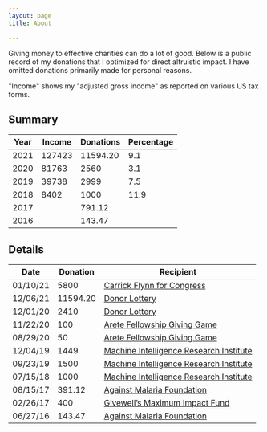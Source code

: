 ```yaml
---
layout: page
title: About

---
```


Giving money to effective charities can do a lot of good. Below is a public record of my donations that I optimized for direct altruistic impact. I have omitted donations primarily made for personal reasons.

"Income" shows my "adjusted gross income" as reported on various US tax forms. 

## Summary

| Year | Income | Donations | Percentage |
| ---- | ------ | --------- | ---------- |
| 2021 | 127423  | 11594.20      | 9.1        |
| 2020 | 81763  | 2560      | 3.1        |
| 2019 | 39738  | 2999      | 7.5        |
| 2018 | 8402   | 1000      | 11.9       |
| 2017 |        | 791.12    |            |
| 2016 |        | 143.47    |            |

## Details

| Date     | Donation | Recipient                                                    |
| -------- | -------- | ------------------------------------------------------------ |
| 01/10/21 | 5800     | [Carrick Flynn for Congress](https://www.carrickflynnfororegon.com/) |
| 12/06/21 | 11594.20     | [Donor Lottery](https://funds.effectivealtruism.org/donor-lottery) |
| 12/01/20 | 2410     | [Donor Lottery](https://funds.effectivealtruism.org/donor-lottery) |
| 11/22/20 | 100      | [Arete Fellowship Giving Game](https://forum.effectivealtruism.org/posts/4GkAtcMohxK2m2bXH/the-arete-fellowship) |
| 08/29/20 | 50       | [Arete Fellowship Giving Game](https://forum.effectivealtruism.org/posts/4GkAtcMohxK2m2bXH/the-arete-fellowship) |
| 12/04/19 | 1449     | [Machine Intelligence Research Institute](https://intelligence.org/) |
| 09/23/19 | 1500     | [Machine Intelligence Research Institute](https://intelligence.org/) |
| 07/15/18 | 1000     | [Machine Intelligence Research Institute](https://intelligence.org/) |
| 08/15/17 | 391.12   | [Against Malaria Foundation](https://www.againstmalaria.com/) |
| 02/26/17 | 400      | [Givewell’s Maximum Impact Fund](https://www.givewell.org/maximum-impact-fund) |
| 06/27/16 | 143.47   | [Against Malaria Foundation](https://www.againstmalaria.com/) |